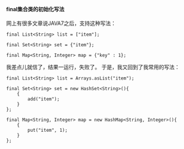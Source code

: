 #### final集合类的初始化写法
网上有很多文章说JAVA7之后，支持这种写法：
```$xslt
final List<String> list = ["item"];

final Set<String> set = {"item"};

final Map<String, Integer> map = {"key" : 1};
```
我差点儿就信了，结果一运行，失败了。
于是，我又回到了我常用的写法：
```$xslt
final List<String> list = Arrays.asList("item");

final Set<String> set = new HashSet<String>(){
    {
        add("item");
    }
};

final Map<String, Integer> map = new HashMap<String, Integer>(){
    {
        put("item", 1);
    }
};
```